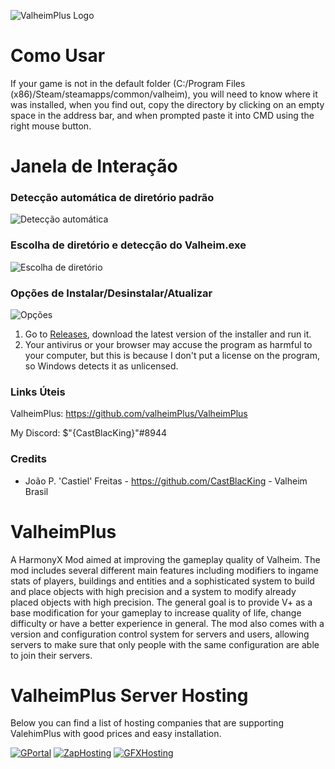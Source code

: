 ![ValheimPlus Logo](https://raw.githubusercontent.com/nxPublic/ValheimPlus/master/logo.png)

# Como Usar
If your game is not in the default folder (C:/Program Files (x86)/Steam/steamapps/common/valheim), you will need to know where it was installed, when you find out, copy the directory by clicking on an empty space in the address bar, and when prompted paste it into CMD using the right mouse button.

# Janela de Interação

### Detecção automática de diretório padrão
![Detecção automática](https://i.imgur.com/vTGH967.png)

### Escolha de diretório e detecção do Valheim.exe
![Escolha de diretório](https://i.imgur.com/DEOVzdc.png)

### Opções de Instalar/Desinstalar/Atualizar
![Opções](https://i.imgur.com/5FubDpX.png)


1. Go to [Releases](https://github.com/Valheim-Brasil/InstaladorVPlus/releases), download the latest version of the installer and run it.
2. Your antivirus or your browser may accuse the program as harmful to your computer, but this is because I don't put a license on the program, so Windows detects it as unlicensed.

### Links Úteis
ValheimPlus: https://github.com/valheimPlus/ValheimPlus

My Discord: $"{CastBlacKing}"#8944

### Credits
* João P. 'Castiel' Freitas - https://github.com/CastBlacKing - Valheim Brasil

# ValheimPlus
A HarmonyX Mod aimed at improving the gameplay quality of Valheim. The mod includes several different main features including modifiers to ingame stats of players, buildings and entities and a sophisticated system to build and place objects with high precision and a system to modify already placed objects with high precision. The general goal is to provide V+ as a base modification for your gameplay to increase quality of life, change difficulty or have a better experience in general. The mod also comes with a version and configuration control system for servers and users, allowing servers to make sure that only people with the same configuration are able to join their servers.

# ValheimPlus Server Hosting
Below you can find a list of hosting companies that are supporting ValehimPlus with good prices and easy installation.

[![GPortal](http://valheim.plus/gportal/banner.jpg)](http://gportal.valheim.plus/)
[![ZapHosting](http://valheimplus.com/zap/692x127.jpg)](http://zap.valheim.plus/)
[![GFXHosting](https://www.gtxgaming.co.uk/wp-content/uploads/2021/02/valheim_plus_banner-3.png)](http://gtxgaming.valheim.plus/)

